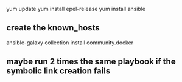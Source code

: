 yum update
yum install epel-release
yum install ansible
## create the known_hosts
ansible-galaxy collection install community.docker

## maybe run 2 times the same playbook if the symbolic link creation fails